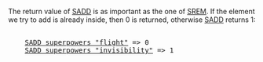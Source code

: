The return value of [SADD](#help) is as important as the one of [SREM](#help).
If the element we try to add is already inside, then 0 is returned, otherwise
[SADD](#help) returns 1:

<pre></code>
    <a href="#run">SADD superpowers "flight"</a> => 0
    <a href="#run">SADD superpowers "invisibility"</a> => 1
</code></pre>
